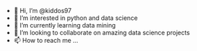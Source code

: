 - 👋 Hi, I’m @kiddos97
- 👀 I’m interested in python and data science 
- 🌱 I’m currently learning data mining 
- 💞️ I’m looking to collaborate on amazing data science projects
- 📫 How to reach me ...

<!---
kiddos97/kiddos97 is a ✨ special ✨ repository because its `README.md` (this file) appears on your GitHub profile.
You can click the Preview link to take a look at your changes.
--->
